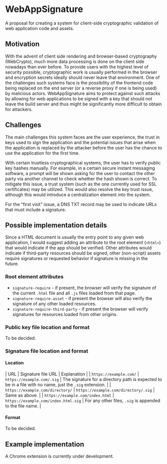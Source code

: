 # WebAppSignature

A proposal for creating a system for client-side cryptographic validation of web application code and assets.

## Motivation

With the advent of client side rendering and browser-based cryptography (WebCrypto), much more data processing is done on the client side nowadays than ever before. To provide users with the highest level of security possible, cryptographic work is usually performed in the browser and encryption secrets ideally should never leave that environment. One of the challenges such systems face is the possibility of the frontend code being replaced on the end server (or a reverse proxy if one is being used) by malicious actors. WebAppSignature aims to protect against such attacks by allowing for web applications to be signed with a key that should not leave the build server and thus might be significantly more difficult to obtain for attackers.

## Challenges

The main challenges this system faces are the user experience, the trust in keys used to sign the application and the potential issues that arise when the application is replaced by the attacker before the user has the chance to use the application for the first time.

With certain trustless cryptographical systems, the user has to verify public key hashes manually. For example, in a certain secure instant messaging software, a prompt will be shown asking for the user to contact the other party via another channel to check whether the hash shown is correct. To mitigate this issue, a trust system (such as the one currently used for SSL certificates) may be utilized. This would also resolve the key trust issue, although this would introduce a centralization element into the system.

For the "first visit" issue, a DNS TXT record may be used to indicate URLs that must include a signature.

## Possible implementation details

Since a HTML document is usually the entry point to any given web application, I would suggest adding an attribute to the root element (`<html>`) that would indicate if the app should be verified. Other attributes would indicate if third-party resources should be signed, other (non-script) assets require signatures or requested behavior if signature is missing in the future.

### Root element attributes

- `signature-require` - if present, the browser will verify the signature of the current `.html` file and all `.js` files loaded from that page.
- `signature-require-asset` - if present the browser will also verify the signature of any other loaded resources.
- `signature-require-third-party` - if present the browser will verify signatures for resources loaded from other origins.

### Public key file location and format

To be decided.

### Signature file location and format

#### Location

| URL | Signature file URL | Explanation |
| `https://example.com/` | `https://example.com/.sig` | The signature for a directory path is expected to be in a file with no name, just the `.sig` extension. |
| `https://example.com/directory/` | `https://example.com/directory/.sig` | Same as above. |
| `https://example.com/index.html` | `https://example.com/index.html.sig` | For any other files, `.sig` is appended to the file name. |

#### Format

To be decided.

## Example implementation

A Chrome extension is currently under development.
